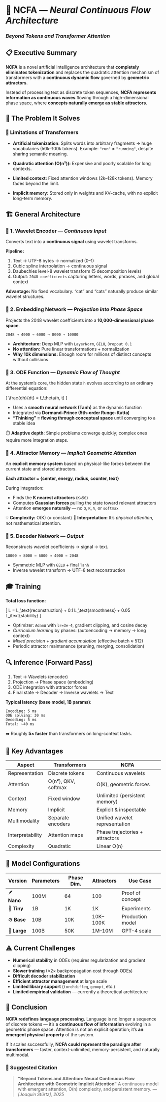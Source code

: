 # 🧠 NCFA — *Neural Continuous Flow Architecture*

### *Beyond Tokens and Transformer Attention*



## 📋 Executive Summary

**NCFA** is a novel artificial intelligence architecture that **completely eliminates tokenization** and replaces the quadratic attention mechanism of transformers with a **continuous dynamic flow** governed by **geometric attractors**.

Instead of processing text as discrete token sequences, **NCFA represents information as continuous waves** flowing through a high-dimensional phase space, where **concepts naturally emerge as stable attractors**.



## 🎯 The Problem It Solves

### 🔹 Limitations of Transformers

* **Artificial tokenization:**
  Splits words into arbitrary fragments → huge vocabularies (50k–100k tokens).
  Example: `"run"` ≠ `"running"`, despite sharing semantic meaning.

* **Quadratic attention (O(n²)):**
  Expensive and poorly scalable for long contexts.

* **Limited context:**
  Fixed attention windows (2k–128k tokens). Memory fades beyond the limit.

* **Implicit memory:**
  Stored only in weights and KV-cache, with no explicit long-term memory.



## 🏗️ General Architecture

### 🔹 1. Wavelet Encoder — *Continuous Input*

Converts text into a **continuous signal** using wavelet transforms.

**Pipeline:**

1. Text → UTF-8 bytes → normalized (0–1)
2. Cubic spline interpolation → continuous signal
3. Daubechies level-8 wavelet transform (5 decomposition levels)
4. Output: `2048 coefficients` capturing letters, words, phrases, and global context

**Advantage:**
No fixed vocabulary. “cat” and “cats” naturally produce similar wavelet structures.



### 🔹 2. Embedding Network — *Projection into Phase Space*

Projects the 2048 wavelet coefficients into a **10,000-dimensional phase space**.

```text
2048 → 4000 → 6000 → 8000 → 10000
```

* **Architecture:** Deep MLP with `LayerNorm`, `GELU`, `Dropout 0.1`
* **No attention:** Pure linear transformations + normalization
* **Why 10k dimensions:** Enough room for millions of distinct concepts without collisions



### 🔹 3. ODE Function — *Dynamic Flow of Thought*

At the system’s core, the hidden state `h` evolves according to an ordinary differential equation:

[
\frac{dh}{dt} = f_\theta(h, t)
]

* Uses a **smooth neural network (Tanh)** as the dynamic function
* Integrated via **Dormand–Prince (5th-order Runge-Kutta)**
* **“Thinking” = flowing through conceptual space** until converging to a stable idea

⏱️ **Adaptive depth:**
Simple problems converge quickly; complex ones require more integration steps.



### 🔹 4. Attractor Memory — *Implicit Geometric Attention*

An **explicit memory system** based on physical-like forces between the current state and stored attractors.

**Each attractor = {center, energy, radius, counter, text}**

During integration:

* Finds the **K nearest attractors** (`K=50`)
* Computes **Gaussian forces** pulling the state toward relevant attractors
* Attention **emerges naturally** — no `Q`, `K`, `V`, or `softmax`

💡 **Complexity:** O(K) (≈ constant)
💭 **Interpretation:** It’s *physical attention*, not mathematical attention.



### 🔹 5. Decoder Network — *Output*

Reconstructs wavelet coefficients → signal → text.

```text
10000 → 8000 → 6000 → 4000 → 2048
```

* Symmetric MLP with `GELU` + final `Tanh`
* Inverse wavelet transform → UTF-8 text reconstruction



## 🎓 Training

**Total loss function:**

[
L = L_\text{reconstruction} + 0.1 L_\text{smoothness} + 0.05 L_\text{stability}
]

* Optimizer: `AdamW` with `lr=3e-4`, gradient clipping, and cosine decay
* *Curriculum learning* by phases: (autoencoding → memory → long context)
* *Mixed precision* + *gradient accumulation* (effective batch ≈ 512)
* Periodic attractor maintenance (pruning, merging, consolidation)



## 🔍 Inference (Forward Pass)

1. Text → Wavelets (encoder)
2. Projection → Phase space (embedding)
3. ODE integration with attractor forces
4. Final state → Decoder → Inverse wavelets → Text

**Typical latency (base model, 1B params):**

```
Encoding: 5 ms
ODE solving: 30 ms
Decoding: 5 ms
Total: ~40 ms
```

➡️ Roughly **5× faster** than transformers on long-context tasks.



## 🚀 Key Advantages

| Aspect           | Transformers        | **NCFA**                        |
| ---------------- | ------------------- | ------------------------------- |
| Representation   | Discrete tokens     | Continuous wavelets             |
| Attention        | O(n²), QKV, softmax | O(K), geometric forces          |
| Context          | Fixed window        | Unlimited (persistent memory)   |
| Memory           | Implicit            | Explicit & inspectable          |
| Multimodality    | Separate encoders   | Unified wavelet representation  |
| Interpretability | Attention maps      | Phase trajectories + attractors |
| Complexity       | Quadratic           | Linear O(n)                     |



## 🧭 Model Configurations

| Version      | Parameters | Phase Dim. | Attractors | Use Case         |
| ------------ | ---------- | ---------- | ---------- | ---------------- |
| 🪶 **Nano**  | 100M       | 64         | 100        | Proof of concept |
| 🧩 **Tiny**  | 1B         | 1K         | 1K         | Experiments      |
| ⚙️ **Base**  | 10B        | 10K        | 10K–100K   | Production model |
| 🧠 **Large** | 100B       | 50K        | 1M–10M     | GPT-4 scale      |



## ⚠️ Current Challenges

* **Numerical stability** in ODEs (requires regularization and gradient clipping)
* **Slower training** (≈2× backpropagation cost through ODEs)
* **Difficult decoder stabilization**
* **Efficient attractor management** at large scale
* **Limited library support** (`torchdiffeq`, `geoopt`, etc.)
* **Limited empirical validation** — currently a theoretical architecture



## 🧩 Conclusion

**NCFA redefines language processing.**
Language is no longer a sequence of discrete tokens — it’s a **continuous flow of information** evolving in a geometric phase space.
Attention is not an explicit operation; it’s **an emergent physical property** of the system.

If it scales successfully, **NCFA could represent the paradigm after transformers** —
faster, context-unlimited, memory-persistent, and naturally multimodal.



### 📜 Suggested Citation

> **"Beyond Tokens and Attention: Neural Continuous Flow Architecture with Geometric Implicit Attention"**
> A continuous model with emergent attention, O(n) complexity, and persistent memory.
> — *[Joaquín Stürtz], 2025*

